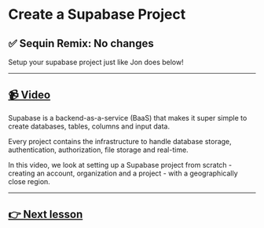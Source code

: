 # Create a Supabase Project

## ✅  Sequin Remix: No changes

Setup your supabase project just like Jon does below!

---

## [📹 Video](https://egghead.io/lessons/supabase-create-a-supabase-project)

Supabase is a backend-as-a-service (BaaS) that makes it super simple to create databases, tables, columns and input data.

Every project contains the infrastructure to handle database storage, authentication, authorization, file storage and real-time.

In this video, we look at setting up a Supabase project from scratch - creating an account, organization and a project - with a geographically close region.

---

## [👉 Next lesson](/02-create-a-table-in-supabase)